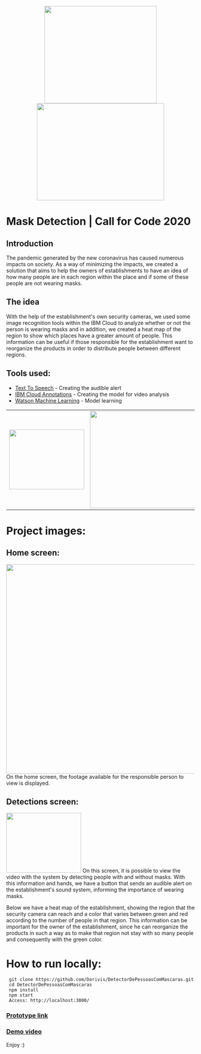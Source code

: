 <p align="center">
<img src="https://i.imgur.com/zHcrZC3.png" height="260" width="300">
<img src="https://inforchannel.com.br/wp-content/uploads/2020/03/IBM-C4C.png" height="260" width="340">
</p>

# Mask Detection | Call for Code 2020

## Introduction
The pandemic generated by the new coronavirus has caused numerous impacts on society. As a way of minimizing the impacts, we created a solution that aims to help the owners of establishments to have an idea of ​​how many people are in each region within the place and if some of these people are not wearing masks.

## The idea
With the help of the establishment's own security cameras, we used some image recognition tools within the IBM Cloud to analyze whether or not the person is wearing masks and in addition, we created a heat map of the region to show which places have a greater amount of people. This information can be useful if those responsible for the establishment want to reorganize the products in order to distribute people between different regions.

## Tools used:
- [Text To Speech](https://www.ibm.com/br-pt/cloud/watson-text-to-speech) - Creating the audible alert
- [IBM Cloud Annotations](https://cloud.annotations.ai/) - Creating the model for video analysis
- [Watson Machine Learning](https://www.ibm.com/cloud/machine-learning) - Model learning

| | | |
|:-------------------------:|:-------------------------:|:-------------------------:|
<img src="https://i.imgur.com/Zo98vdU.png" height="160" width="200"> | <img src="https://cloud.annotations.ai/docs-assets/generated_images@1x/0a.CA_login.png" height="260" width="370">  | <img src="https://miro.medium.com/max/688/1*32ofaVnMm3UiK9EPbPyWDg.png" height="260" width="300"> 

# Project images:

## Home screen:
<img src="https://i.imgur.com/pACTONs.png" height="560" width="900">
On the home screen, the footage available for the responsible person to view is displayed.

## Detections screen:
<img src="" height="160" width="200">
On this screen, it is possible to view the video with the system by detecting people with and without masks. With this information and hands, we have a button that sends an audible alert on the establishment's sound system, informing the importance of wearing masks.

Below we have a heat map of the establishment, showing the region that the security camera can reach and a color that varies between green and red according to the number of people in that region. This information can be important for the owner of the establishment, since he can reorganize the products in such a way as to make that region not stay with so many people and consequently with the green color.

# How to run locally:
```
 git clone https://github.com/Dorivis/DetectorDePessoasComMascaras.git
 cd DetectorDePessoasComMascaras
 npm install
 npm start
 Access: http://localhost:3000/
 ```

### [Prototype link](https://call4code-detect-mask.herokuapp.com/)

### [Demo video](https://call4code-detect-mask.herokuapp.com/)


Enjoy :)
